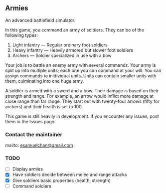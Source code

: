## Armies
An advanced battlefield simulator.

In this game, you command an army of soldiers. They can be of the following types:

1. Light infantry         — Regular ordinary foot soldiers
2. Heavy infantry         — Heavily armored but slower foot soldiers
3. Archers                — Soldier specialized in use with a bow

Your job is to battle an enemy army with several commands. Your army is split up into multiple units; each one you can command at your will. You can assign commands to inidividual units. Units can contain smaller units with them, culminating into one huge army.

A soldier is armed with a sword and a bow. Their damage is based on their strength and range. For example, an arrow would inflict more damage at close range than far range. They start out with twenty-four arrows (fifty for archers) and their health is set to 100.

This game is still heavily in development. If you encounter any issues, post them in the Issues page.

### Contact the maintainer
mailto: esamuelchan@gmail.com
### TODO
- [ ] Display armies
- [x] Have soldiers decide between melee and range attacks
- [x] Give soldiers basic properties (health, strength)
- [ ] Command soldiers
